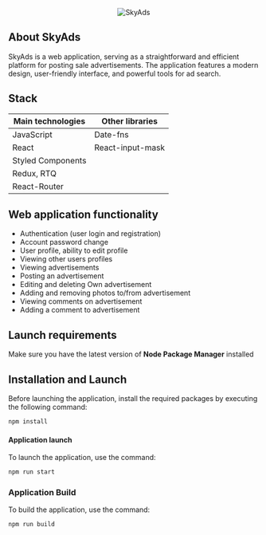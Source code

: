 <p align="center"><img src="https://raw.githubusercontent.com/lativesoog/skyads-application/master/public/img/logo.png" alt="SkyAds"></p>

## About SkyAds

SkyAds is a web application, serving as a straightforward and efficient platform for posting sale advertisements. The application features a modern design, user-friendly interface, and powerful tools for ad search.

## Stack
| Main technologies  | Other libraries  |
| ------------ | ------------ |
| JavaScript  | Date-fns  |
| React  | React-input-mask  |
| Styled Components  |   |
| Redux, RTQ  |   |
| React-Router  |   |

## Web application functionality

- Authentication (user login and registration)
- Account password change
- User profile, ability to edit profile
- Viewing other users profiles
- Viewing advertisements
- Posting an advertisement
- Editing and deleting Own advertisement
- Adding and removing photos to/from advertisement
- Viewing comments on advertisement
- Adding a comment to advertisement

## Launch requirements
Make sure you have the latest version of **Node Package Manager** installed

## Installation and Launch
Before launching the application, install the required packages by executing the following command:
```bash
npm install
```

#### Application launch
To launch the application, use the command:
```bash
npm run start
```
### Application Build
To build the application, use the command:
```bash
npm run build
```
